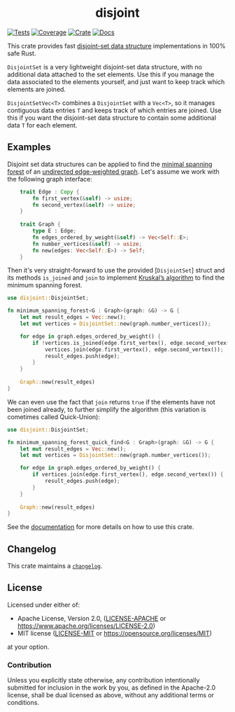 <h1 align="center">disjoint</h1>

[![Tests](https://github.com/jogru0/disjoint/actions/workflows/tests.yml/badge.svg?branch=master)](https://github.com/jogru0/disjoint/actions/workflows/tests.yml?query=branch:master)
[![Coverage](https://codecov.io/gh/jogru0/disjoint/branch/master/graph/badge.svg?token=D910NJAG7K)](https://app.codecov.io/gh/jogru0/disjoint/tree/master)
[![Crate](https://img.shields.io/crates/v/disjoint.svg?color=blue&logo=rust)](https://crates.io/crates/disjoint)
[![Docs](https://docs.rs/disjoint/badge.svg)](https://docs.rs/disjoint/latest/disjoint)



This crate provides fast [disjoint-set data structure] implementations in 100% safe Rust.

`DisjointSet` is a very lightweight disjoint-set data structure, with no additional data attached to the set elements. Use this if you manage the data associated to the elements yourself, and just want to keep track which elements are joined.

`DisjointSetVec<T>` combines a `DisjointSet` with a `Vec<T>`, so it manages contiguous data entries `T` and keeps track of which entries are joined. Use this if you want the disjoint-set data structure to contain some additional data `T` for each element.

## Examples

Disjoint set data structures can be applied to find the [minimal spanning forest] of an [undirected edge-weighted graph]. Let's assume we work with the following graph interface:

```rust
    trait Edge : Copy {
        fn first_vertex(&self) -> usize;
        fn second_vertex(&self) -> usize;
    }
    
    trait Graph {
        type E : Edge;
        fn edges_ordered_by_weight(&self) -> Vec<Self::E>;
        fn number_vertices(&self) -> usize;
        fn new(edges: Vec<Self::E>) -> Self;
    }
```

Then it's very straight-forward to use the provided [`DisjointSet`] struct and its methods `is_joined` and `join` to implement [Kruskal’s algorithm] to find the minimum spanning forest.

```rust
use disjoint::DisjointSet;

fn minimum_spanning_forest<G : Graph>(graph: &G) -> G {
    let mut result_edges = Vec::new();
    let mut vertices = DisjointSet::new(graph.number_vertices());

    for edge in graph.edges_ordered_by_weight() {
        if !vertices.is_joined(edge.first_vertex(), edge.second_vertex()) {
            vertices.join(edge.first_vertex(), edge.second_vertex());
            result_edges.push(edge);
        }
    }
    
    Graph::new(result_edges)
}
```

We can even use the fact that `join` returns `true` if the elements have not been joined already, to further simplify the algorithm (this variation is cometimes called Quick-Union):
  
```rust
use disjoint::DisjointSet;

fn minimum_spanning_forest_quick_find<G : Graph>(graph: &G) -> G {
    let mut result_edges = Vec::new();
    let mut vertices = DisjointSet::new(graph.number_vertices());

    for edge in graph.edges_ordered_by_weight() {
        if vertices.join(edge.first_vertex(), edge.second_vertex()) {
            result_edges.push(edge);
        }
    }
    
    Graph::new(result_edges)
}
```

See the [documentation] for more details on how to use this crate.

[disjoint-set data structure]: https://en.wikipedia.org/wiki/Disjoint-set_data_structure
[undirected edge-weighted graph]: https://en.wikipedia.org/wiki/Graph_(discrete_mathematics)#Weighted_graph
[minimal spanning forest]: https://en.wikipedia.org/wiki/Minimum_spanning_tree
[Kruskal’s algorithm]: https://en.wikipedia.org/wiki/Kruskal%27s_algorithm
[documentation]: https://docs.rs/disjoint/latest/disjoint/struct.DisjointSet.html

 ## Changelog

 This crate maintains a [`changelog`].
 
 [`Changelog`]: https://github.com/jogru0/disjoint/blob/master/CHANGELOG.md

## License

Licensed under either of:

 * Apache License, Version 2.0, ([LICENSE-APACHE](LICENSE-APACHE) or <https://www.apache.org/licenses/LICENSE-2.0>)
 * MIT license ([LICENSE-MIT](LICENSE-MIT) or <https://opensource.org/licenses/MIT>)

at your option.

### Contribution

Unless you explicitly state otherwise, any contribution intentionally submitted
for inclusion in the work by you, as defined in the Apache-2.0 license, shall be dual licensed as above, without any
additional terms or conditions.